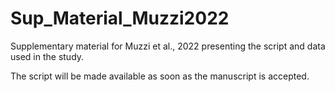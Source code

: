 # Sup_Material_Muzzi2022
Supplementary material for Muzzi et al., 2022 presenting the script and data used in the study.

The script will be made available as soon as the manuscript is accepted.

